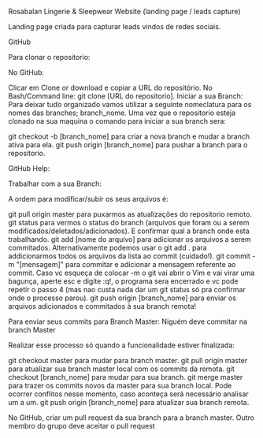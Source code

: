 Rosabalan Lingerie & Sleepwear Website (landing page / leads capture)

Landing page criada para capturar leads vindos de redes sociais.

GitHub

Para clonar o repositorio:

No GitHub:

Clicar em Clone or download e copiar a URL do repositório.
No Bash/Command line: git clone [URL do repositorio].
Iniciar a sua Branch:
Para deixar tudo organizado vamos utilizar a seguinte nomeclatura para os nomes das branches; branch_nome. Uma vez que o repositorio esteja clonado na sua maquina o comando para iniciar a sua branch sera:

git checkout -b [branch_nome] para criar a nova branch e mudar a branch ativa para ela.
git push origin [branch_nome] para pushar a branch para o repositorio.

GitHub Help:

Trabalhar com a sua Branch:

A ordem para modificar/subir os seus arquivos é:

git pull origin master para puxarmos as atualizações do repositorio remoto.
git status para vermos o status do branch (arquivos que foram ou a serem modificados/deletados/adicionados). E confirmar qual a branch onde esta trabalhando.
git add [nome do arquivo] para adicionar os arquivos a serem commitados.
Alternativamente podemos usar o git add . para addicionarmos todos os arquivos da lista ao commit (cuidado!).
git commit -m "[mensagem]" para commitar e adicionar a mensagem referente ao commit.
Caso vc esqueça de colocar -m o git vai abrir o Vim e vai virar uma bagunça, aperte esc e digite :q!, o programa sera encerrado e vc pode repetir o passo 4 (mas nao custa nada dar um git status só pra confirmar onde o processo parou).
git push origin [branch_nome] para enviar os arquivos adicionados e commitados à sua branch remota!

Para enviar seus commits para Branch Master:
Niguém deve commitar na branch Master

Realizar esse processo só quando a funcionalidade estiver finalizada:

git checkout master para mudar para branch master.
git pull origin master para atualizar sua branch master local com os commits da remota.
git checkout [branch_nome] para mudar para sua branch.
git merge master para trazer os commits novos da master para sua branch local. Pode ocorrer conflitos nesse momento, caso aconteça será necessário analisar um a um.
git push origin [branch_nome] para atualizar sua branch remota.

No GitHub, criar um pull request da sua branch para a branch master.
Outro membro do grupo deve aceitar o pull request
